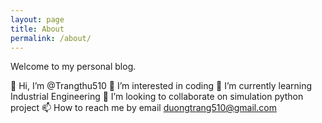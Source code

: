 ```yaml
---
layout: page
title: About
permalink: /about/
---
```


Welcome to my personal blog. 


👋 Hi, I’m @Trangthu510 
👀 I’m interested in coding 
🌱 I’m currently learning Industrial Engineering 
💞️ I’m looking to collaborate on simulation python project 
📫 How to reach me by email duongtrang510@gmail.com
